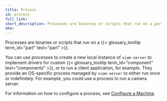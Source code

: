 ```yaml
---
title: Process
id: process
full_link:
short_description: Processes are binaries or scripts that run on a part.
aka:
---
```


Processes are binaries or scripts that run on a {{< glossary_tooltip term_id="part" text="part" >}}.

You can use processes to create a new local instance of `viam-server` to implement drivers for custom {{< glossary_tooltip term_id="component" text="components" >}}, or to run a client application, for example.
They provide an OS-specific process managed by `viam-server` to either run once or indefinitely.
For example, you could use a process to run a camera server.

For information on how to configure a process, see [Configure a Machine](/build/configure/#add-a-process).
